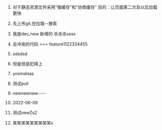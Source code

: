 1. 对于静态资源文件采用“强缓存”和“协商缓存” 目的：让页面第二次及以后加载更快
2. 先上传git,在拉取--搜索
3. 我是dev_new 新增的   杀杀杀ssss

4. 会冲突的代码  ===  feature1122334455
5. sdsdsd
6. 但是但是犯得上
7. yosmalsas 
8. 测试pull
9. newnewnew----
10. 2022-06-09

9. 测试newZs2
10. 笑笑笑笑笑笑笑笑笑x

